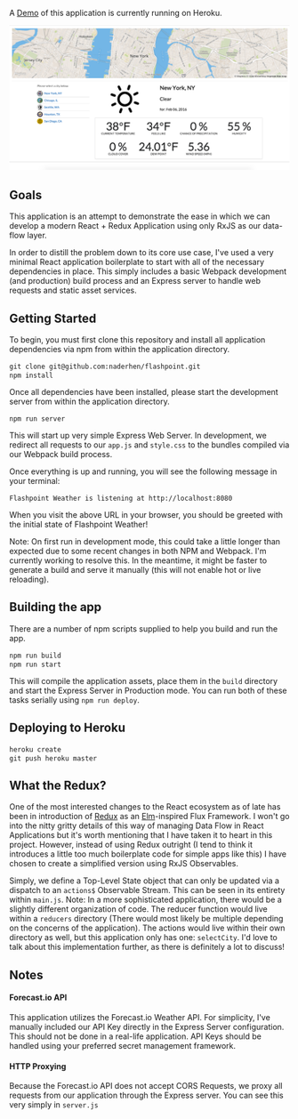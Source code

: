 A [Demo](https://flashpoint.herokuapp.com/) of this application is currently running on Heroku. 

![Flashpoint Weather](/screenshot.png?raw=true "Flashpoint Weather")

## Goals
This application is an attempt to demonstrate the ease in which we can develop a modern React + Redux Application using only RxJS as our data-flow layer.

In order to distill the problem down to its core use case, I've used a very minimal React application boilerplate to start with all of the necessary dependencies in place. This simply includes a basic Webpack development (and production) build process and an Express server to handle web requests and static asset services.

## Getting Started
To begin, you must first clone this repository and install all application dependencies via npm from within the application directory.
```
git clone git@github.com:naderhen/flashpoint.git
npm install
```

Once all dependencies have been installed, please start the development server from within the application directory.
```
npm run server
```

This will start up very simple Express Web Server. In development, we redirect all requests to our `app.js` and `style.css` to the bundles compiled via our Webpack build process.

Once everything is up and running, you will see the following message in your terminal:

```
Flashpoint Weather is listening at http://localhost:8080
```

When you visit the above URL in your browser, you should be greeted with the initial state of Flashpoint Weather!

Note: On first run in development mode, this could take a little longer than expected due to some recent changes in both NPM and Webpack. I'm currently working to resolve this. In the meantime, it might be faster to generate a build and serve it manually (this will not enable hot or live reloading).

## Building the app

There are a number of npm scripts supplied to help you build and run the app.

```
npm run build
npm run start
```

This will compile the application assets, place them in the `build` directory and start the Express Server in Production mode. You can run both of these tasks serially using `npm run deploy`.

## Deploying to Heroku

```
heroku create
git push heroku master
```

## What the Redux?
One of the most interested changes to the React ecosystem as of late has been in introduction of [Redux](https://github.com/rackt/redux) as an [Elm](http://www.elm-lang.org)-inspired Flux Framework. I won't go into the nitty gritty details of this way of managing Data Flow in React Applications but it's worth mentioning that I have taken it to heart in this project. However, instead of using Redux outright (I tend to think it introduces a little too much boilerplate code for simple apps like this) I have chosen to create a simplified version using RxJS Observables. 

Simply, we define a Top-Level State object that can only be updated via a dispatch to an `actions$` Observable Stream. This can be seen in its entirety within `main.js`. Note: In a more sophisticated application, there would be a slightly different organization of code. The reducer function would live within a `reducers` directory (There would most likely be multiple depending on the concerns of the application). The actions would live within their own directory as well, but this application only has one: `selectCity`. I'd love to talk about this implementation further, as there is definitely a lot to discuss!

## Notes

#### Forecast.io API
This application utilizes the Forecast.io Weather API. For simplicity, I've manually included our API Key directly in the Express Server configuration. This should not be done in a real-life application. API Keys should be handled using your preferred secret management framework.

#### HTTP Proxying
Because the Forecast.io API does not accept CORS Requests, we proxy all requests from our application through the Express server. You can see this very simply in `server.js`




